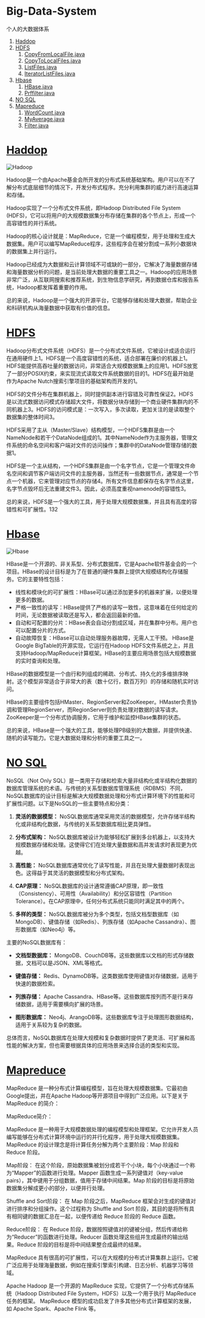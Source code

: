 # Big-Data-System
个人的大数据体系
1. [Haddop](https://github.com/HDZ12/Big-Data-System/blob/main/Hadoop/READEME.md#11%E7%AE%80%E4%BB%8B)
2. [HDFS](https://github.com/HDZ12/Big-Data-System/blob/main/HDFS/HDFS.md)
   1. [CopyFromLocalFile.java](https://github.com/HDZ12/Big-Data-System/blob/main/HDFS/code/CopyFromLocalFile.java)
   2. [CopyToLocalFiles.java](https://github.com/HDZ12/Big-Data-System/blob/main/HDFS/code/CopyToLocalFiles.java)
   3. [ListFiles.java](https://github.com/HDZ12/Big-Data-System/blob/main/HDFS/code/ListFiles.java)
   4. [IteratorListFiles.java](https://github.com/HDZ12/Big-Data-System/blob/main/HDFS/code/IteratorListFiles.java)
3. [Hbase](https://github.com/HDZ12/Big-Data-System/blob/main/Hbase/READEME.md)
   1. [HBase.java](https://github.com/HDZ12/Big-Data-System/blob/main/Hbase/code/%E8%BF%87%E6%BB%A4%E5%99%A8/HBase.java  )
   2. [Prffilter.java](https://github.com/HDZ12/Big-Data-System/blob/main/Hbase/code/%E8%BF%87%E6%BB%A4%E5%99%A8/Prffilter.java)
4. [NO SQL](https://github.com/HDZ12/Big-Data-System/blob/main/No%20SQL/READEME.md)
5. [Mapreduce](https://github.com/HDZ12/Big-Data-System/blob/main/Mapreduce/READEME.md)
   1. [WordCount.java](https://github.com/HDZ12/Big-Data-System/blob/main/Mapreduce/code/WordCount.java)
   2. [MyAverage.java](https://github.com/HDZ12/Big-Data-System/blob/main/Mapreduce/code/MyAverage.java)
   3. [Filter.java](https://github.com/HDZ12/Big-Data-System/blob/main/Mapreduce/code/Filter.java)
# [Haddop](https://github.com/HDZ12/Big-Data-System/blob/main/Hadoop/READEME.md#11%E7%AE%80%E4%BB%8B)
![Hadoop](https://github.com/HDZ12/Big-Data-System/assets/99587726/d0e93856-1ea1-4bf5-9c48-0f3c430e1d26)

Hadoop是一个由Apache基金会所开发的分布式系统基础架构。用户可以在不了解分布式底层细节的情况下，开发分布式程序。充分利用集群的威力进行高速运算和存储。

Hadoop实现了一个分布式文件系统，即Hadoop Distributed File System (HDFS)，它可以将用户的大规模数据集分布存储在集群的各个节点上，形成一个高容错性的并行系统。

Hadoop的核心设计就是：MapReduce，它是一个编程模型，用于处理和生成大数据集。用户可以编写MapReduce程序，这些程序会在被分割成一系列小数据块的数据集上并行运行。

Hadoop已经成为大数据和云计算领域不可或缺的一部分，它解决了海量数据存储和海量数据分析的问题，是当前处理大数据的重要工具之一。Hadoop的应用场景非常广泛，从互联网搜索和推荐系统，到生物信息学研究，再到数据仓库和报告系统，Hadoop都发挥着重要的作用。

总的来说，Hadoop是一个强大的开源平台，它能够存储和处理大数据，帮助企业和科研机构从海量数据中获取有价值的信息。
# [HDFS](https://github.com/HDZ12/Big-Data-System/blob/main/HDFS/HDFS.md)
Hadoop分布式文件系统（HDFS）是一个分布式文件系统，它被设计成适合运行在通用硬件上1。HDFS是一个高度容错性的系统，适合部署在廉价的机器上1。HDFS能提供高吞吐量的数据访问，非常适合大规模数据集上的应用1。HDFS放宽了一部分POSIX约束，来实现流式读取文件系统数据的目的1。HDFS在最开始是作为Apache Nutch搜索引擎项目的基础架构而开发的1。

HDFS的文件分布在集群机器上，同时提供副本进行容错及可靠性保证2。HDFS是以流式数据访问模式存储超大文件，将数据分块存储到一个商业硬件集群内的不同机器上3。HDFS的访问模式是：一次写入，多次读取，更加关注的是读取整个数据集的整体时间3。

HDFS采用了主从（Master/Slave）结构模型，一个HDFS集群是由一个NameNode和若干个DataNode组成的1。其中NameNode作为主服务器，管理文件系统的命名空间和客户端对文件的访问操作；集群中的DataNode管理存储的数据1。

HDFS是一个主从结构，一个HDFS集群是由一个名字节点，它是一个管理文件命名空间和调节客户端访问文件的主服务器，当然还有一些数据节点，通常是一个节点一个机器，它来管理对应节点的存储4。所有文件信息都保存在名字节点这里，名字节点毁坏后无法重建文件3。因此，必须高度重视namenode的容错性3。

总的来说，HDFS是一个强大的工具，用于处理大规模数据集，并且具有高度的容错性和可扩展性。132
# [Hbase](https://github.com/HDZ12/Big-Data-System/blob/main/Hbase/READEME.md)
![Hbase](https://github.com/HDZ12/Big-Data-System/assets/99587726/01161b9e-daef-4afe-be1a-8f49ef8d6a18)

HBase是一个开源的、非关系型、分布式数据库，它是Apache软件基金会的一个项目。HBase的设计目标是为了在普通的硬件集群上提供大规模结构化存储服务。它的主要特性包括：
- 线性和模块化的可扩展性：HBase可以通过添加更多的机器来扩展，以便处理更多的数据。
- 严格一致性的读写：HBase提供了严格的读写一致性，这意味着在任何给定的时间，无论数据被读取还是写入，都会返回最新的值。
- 自动和可配置的分片：HBase表会自动分割成区域，并在集群中分布。用户也可以配置分片的方式。
- 自动故障恢复：HBase可以自动处理服务器故障，无需人工干预。
HBase是Google BigTable的开源实现，它运行在Hadoop HDFS文件系统之上，并且支持Hadoop/MapReduce计算框架。HBase的主要应用场景包括大规模数据的实时查询和处理。

HBase的数据模型是一个由行和列组成的稀疏、分布式、持久化的多维排序映射。这个模型非常适合于非常大的表（数十亿行，数百万列）的存储和随机实时访问。

HBase的主要组件包括HMaster、RegionServer和ZooKeeper。HMaster负责协调和管理RegionServer，而RegionServer则负责处理对数据的读写请求。ZooKeeper是一个分布式协调服务，它用于维护和监控HBase集群的状态。

总的来说，HBase是一个强大的工具，能够处理PB级别的大数据，并提供快速、随机的读写能力。它是大数据处理和分析的重要工具之一。
# [NO SQL](https://github.com/HDZ12/Big-Data-System/blob/main/No%20SQL/READEME.md)
NoSQL（Not Only SQL）是一类用于存储和检索大量非结构化或半结构化数据的数据库管理系统的术语。与传统的关系型数据库管理系统（RDBMS）不同，NoSQL数据库的设计目标是解决大规模数据处理和分布式计算环境下的性能和可扩展性问题。以下是NoSQL的一些主要特点和分类：

1. **灵活的数据模型：** NoSQL数据库通常采用灵活的数据模型，允许存储半结构化或非结构化数据，与传统的关系型数据库相比更具弹性。

2. **分布式架构：** NoSQL数据库被设计为能够轻松扩展到多台机器上，以支持大规模数据存储和处理。这使得它们在处理大量数据和高并发请求时表现更为优越。

3. **高性能：** NoSQL数据库通常优化了读写性能，并且在处理大量数据时表现出色。这得益于其灵活的数据模型和分布式架构。

4. **CAP原理：** NoSQL数据库的设计通常遵循CAP原理，即一致性（Consistency）、可用性（Availability）和分区容错性（Partition Tolerance）。在CAP原理中，任何分布式系统只能同时满足其中的两个。

5. **多样的类型：** NoSQL数据库被分为多个类型，包括文档型数据库（如MongoDB）、键值存储（如Redis）、列族存储（如Apache Cassandra）、图形数据库（如Neo4j）等。

主要的NoSQL数据库有：

- **文档型数据库：** MongoDB、CouchDB等。这些数据库以文档的形式存储数据，文档可以是JSON、XML等格式。

- **键值存储：** Redis、DynamoDB等。这类数据库使用键值对存储数据，适用于快速的数据检索。

- **列族存储：** Apache Cassandra、HBase等。这些数据库按列而不是行来存储数据，适用于需要横向扩展的场景。

- **图形数据库：** Neo4j、ArangoDB等。这些数据库专注于处理图形数据结构，适用于关系较为复杂的数据。

总体而言，NoSQL数据库在处理大规模和复杂数据时提供了更灵活、可扩展和高性能的解决方案，但也需要根据具体的应用场景来选择合适的类型和实现。
# [Mapreduce](https://github.com/HDZ12/Big-Data-System/blob/main/Mapreduce/READEME.md)
MapReduce 是一种分布式计算编程模型，旨在处理大规模数据集。它最初由Google提出，并在Apache Hadoop等开源项目中得到广泛应用。以下是关于 MapReduce 的简介：

MapReduce简介：

MapReduce 是一种用于大规模数据处理的编程模型和处理框架。它允许开发人员编写能够在分布式计算环境中运行的并行化程序，用于处理大规模数据集。MapReduce 的设计理念是将计算任务分解为两个主要阶段：Map 阶段和 Reduce 阶段。

Map阶段： 在这个阶段，原始数据集被划分成若干个小块，每个小块通过一个称为“Mapper”的函数进行处理。Mapper 函数生成一系列键值对（key-value pairs），其中键用于分组数据，值用于存储中间结果。Map 阶段的目标是将原始数据集分解成更小的部分，以便并行处理。

Shuffle and Sort阶段： 在 Map 阶段之后，MapReduce 框架会对生成的键值对进行排序和分组操作。这个过程称为 Shuffle and Sort 阶段，其目的是将所有具有相同键的数据汇总在一起，以便传递给 Reduce 阶段的 Reduce 函数。

Reduce阶段： 在 Reduce 阶段，数据按照键值对的键被分组，然后传递给称为“Reducer”的函数进行处理。Reducer 函数处理这些组并生成最终的输出结果。Reduce 阶段的目标是将中间结果整合成最终的结果。

MapReduce 具有很高的可扩展性，可以在大规模的分布式计算集群上运行。它被广泛应用于处理海量数据，例如在搜索引擎索引构建、日志分析、机器学习等领域。

Apache Hadoop 是一个开源的 MapReduce 实现，它提供了一个分布式存储系统（Hadoop Distributed File System，HDFS）以及一个用于执行 MapReduce 任务的框架。 MapReduce 模型的成功启发了许多其他分布式计算框架的发展，如 Apache Spark、Apache Flink 等。






